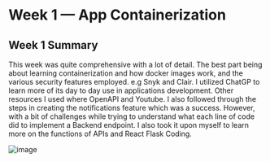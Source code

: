 # Week 1 — App Containerization
## Week 1 Summary
This week was quite comprehensive with a lot of detail. The best part being about learning containerization and how docker images work, and the various security features employed. e.g Snyk and Clair. I utilized ChatGP to learn more of its day to day use in applications development. Other resources I used where OpenAPI and Youtube. I also followed through the steps in creating the notifications feature which was a success. However, with a bit of challenges while trying to understand what each line of code did to implement a Backend endpoint.  I also took it upon myself to learn more on the functions of APIs and React Flask Coding. 

![image](https://user-images.githubusercontent.com/65923155/223013390-c13fb5ab-c305-4378-9ec6-8df5a7bbed21.png)
